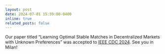 ```yaml
---
layout: post
date: 2024-07-01 15:59:00-0400
inline: true
related_posts: false
---
```


Our paper titled “Learning Optimal Stable Matches in Decentralized Markets with Unknown Preferences” was accepted to [IEEE CDC 2024](https://cdc2024.ieeecss.org). See you in Milan!
